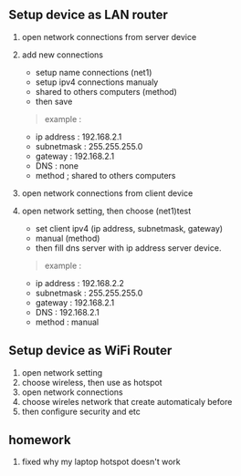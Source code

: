 ## Setup device as LAN router

1. open network connections from server device
2. add new connections
    - setup name connections (net1)
    - setup ipv4 connections manualy
    - shared to others computers (method)
    - then save

    > example :

    - ip address : 192.168.2.1
    - subnetmask : 255.255.255.0
    - gateway    : 192.168.2.1
    - DNS        : none
    - method     ; shared to others computers

3. open network connections from client device
4. open network setting, then choose (net1)test
    - set client ipv4 (ip address, subnetmask, gateway)
    - manual (method)
    - then fill dns server with ip address server device.

    > example :

    - ip address : 192.168.2.2
    - subnetmask : 255.255.255.0
    - gateway    : 192.168.2.1
    - DNS        : 192.168.2.1
    - method     : manual
    
## Setup device as WiFi Router

1. open network setting
2. choose wireless, then use as hotspot
3. open network connections
4. choose wireles network that create automaticaly before
5. then configure security and etc

## homework

1. fixed why my laptop hotspot doesn't work
